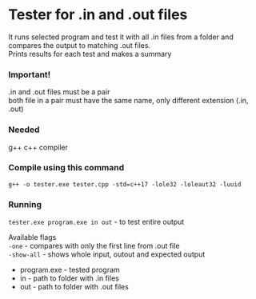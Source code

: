 # Tester for .in and .out files

It runs selected program and test it with all .in files from a folder and compares the output to matching .out files.<br>
Prints results for each test and makes a summary

### Important!

.in and .out files must be a pair<br>
both file in a pair must have the same name, only different extension (.in, .out)

### Needed

g++ c++ compiler

### Compile using this command

`g++ -o tester.exe tester.cpp -std=c++17 -lole32 -loleaut32 -luuid`

### Running

`tester.exe program.exe in out` - to test entire output

Available flags<br>
`-one` - compares with only the first line from .out file<br>
`-show-all` - shows whole input, outout and expected output<br>

- program.exe - tested program<br>
- in - path to folder with .in files<br>
- out - path to folder with .out files<br>
